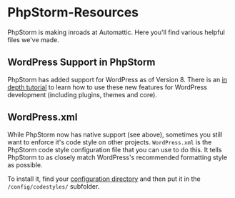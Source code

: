 PhpStorm-Resources
==================

PhpStorm is making inroads at Automattic. Here you'll find various helpful files we've made.


WordPress Support in PhpStorm
---------
PhpStorm has added support for WordPress as of Version 8. There is an [in depth tutorial](http://confluence.jetbrains.com/display/PhpStorm/WordPress+Development+using+PhpStorm) to learn how to use these new features for WordPress development (including plugins, themes and core).


WordPress.xml
-------------
While PhpStorm now has native support (see above), sometimes you still want to enforce it's code style on other projects. `WordPress.xml` is the PhpStorm code style configuration file that you can use to do this. It tells PhpStorm to as closely match WordPress's recommended formatting style as possible.

To install it, find your [configuration directory](http://www.jetbrains.com/phpstorm/webhelp/project-and-ide-settings.html) and then put it in the `/config/codestyles/` subfolder.